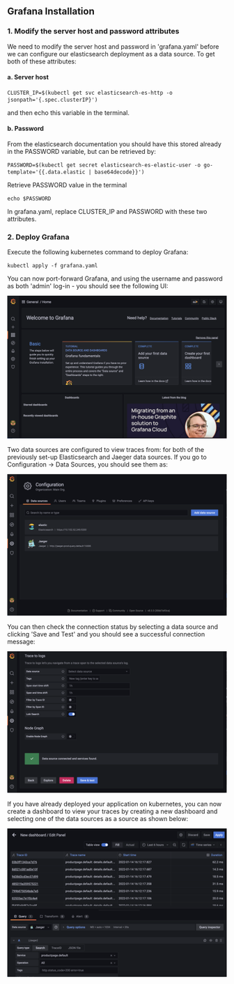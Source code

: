 ## Grafana Installation

### 1. Modify the server host and password attributes

We need to modify the server host and password in 'grafana.yaml' before we can configure our elasticsearch deployment as a data source. To get both of these attributes:

#### a. Server host

```
CLUSTER_IP=$(kubectl get svc elasticsearch-es-http -o jsonpath='{.spec.clusterIP}')
```

and then echo this variable in the terminal.

#### b. Password
    
From the elasticsearch documentation you should have this stored already in the PASSWORD variable, but can be retrieved by:

```
PASSWORD=$(kubectl get secret elasticsearch-es-elastic-user -o go-template='{{.data.elastic | base64decode}}')
```

Retrieve PASSWORD value in the terminal
```
echo $PASSWORD
```

In grafana.yaml, replace CLUSTER_IP and PASSWORD with these two attributes.


### 2. Deploy Grafana

Execute the following kubernetes command to deploy Grafana:

```
kubectl apply -f grafana.yaml
```

You can now port-forward Grafana, and using the username and password as both 'admin' log-in - you should see the following UI:

![Image](../../images/grafana-ui-1.png)

Two data sources are configured to view traces from: for both of the previously set-up Elasticsearch and Jaeger data sources. If you go to Configuration -> Data Sources, you should see them as:

![Image](../../images/grafana-ui-2.png)

You can then check the connection status by selecting a data source and clicking 'Save and Test' and you should see a successful connection message:

![Image](../../images/grafana-ui-3.png)


If you have already deployed your application on kubernetes, you can now create a dashboard to view your traces by creating a new dashboard and selecting one of the data sources as a source as shown below:

![Image](../../images/grafana-ui-4.png)
